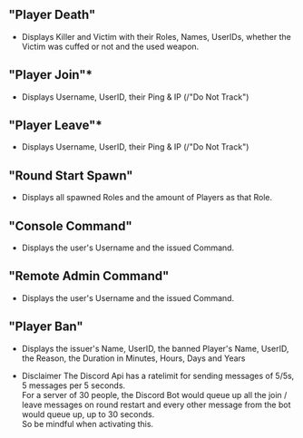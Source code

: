 ## "Player Death"
  - Displays Killer and Victim with their Roles, Names, UserIDs, whether the Victim was cuffed or not and the used weapon.
## "Player Join"*
  - Displays Username, UserID, their Ping & IP (/"Do Not Track")
## "Player Leave"*
  - Displays Username, UserID, their Ping & IP (/"Do Not Track")
## "Round Start Spawn"
  - Displays all spawned Roles and the amount of Players as that Role.
## "Console Command"
  - Displays the user's Username and the issued Command.
## "Remote Admin Command"
  - Displays the user's Username and the issued Command.
## "Player Ban"
  - Displays the issuer's Name, UserID, the banned Player's Name, UserID, the Reason, the Duration in Minutes, Hours, Days and Years

* Disclaimer
The Discord Api has a ratelimit for sending messages of 5/5s, 5 messages per 5 seconds.  
For a server of 30 people, the Discord Bot would queue up all the join / leave messages on round restart and every other message from the bot would queue up, up to 30 seconds.  
So be mindful when activating this.

